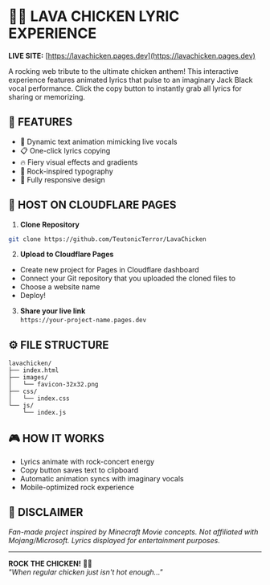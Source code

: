 # 🎸🔥 LAVA CHICKEN LYRIC EXPERIENCE

**LIVE SITE:** [https://lavachicken.pages.dev](https://lavachicken.pages.dev)

A rocking web tribute to the ultimate chicken anthem! This interactive experience features animated lyrics that pulse to an imaginary Jack Black vocal performance. Click the copy button to instantly grab all lyrics for sharing or memorizing.

## 🌟 FEATURES

- 🤘 Dynamic text animation mimicking live vocals
- 📋 One-click lyrics copying
- 🔥 Fiery visual effects and gradients
- 🎸 Rock-inspired typography
- 📱 Fully responsive design

## 🚀 HOST ON CLOUDFLARE PAGES

1. **Clone Repository**
```bash
git clone https://github.com/TeutonicTerror/LavaChicken
```

2. **Upload to Cloudflare Pages**
- Create new project for Pages in Cloudflare dashboard
- Connect your Git repository that you uploaded the cloned files to
- Choose a website name
- Deploy!

3. **Share your live link**  
`https://your-project-name.pages.dev`

## ⚙️ FILE STRUCTURE
```
lavachicken/
├── index.html
├── images/
│   └── favicon-32x32.png
├── css/
│   └── index.css
└── js/
    └── index.js
```

## 🎮 HOW IT WORKS
- Lyrics animate with rock-concert energy
- Copy button saves text to clipboard
- Automatic animation syncs with imaginary vocals
- Mobile-optimized rock experience

## 📜 DISCLAIMER
*Fan-made project inspired by Minecraft Movie concepts. Not affiliated with Mojang/Microsoft. Lyrics displayed for entertainment purposes.*

---

**ROCK THE CHICKEN!** 🐔🔥  
*"When regular chicken just isn't hot enough..."*
